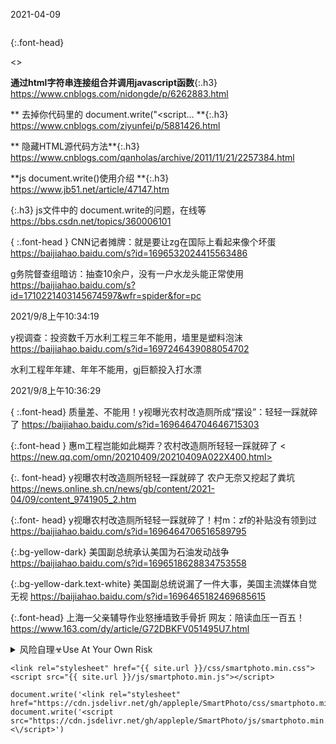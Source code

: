2021-04-09
```tip
```
{:.font-head}

<>

**通过html字符串连接组合并调用javascript函数**{:.h3}<br>
<https://www.cnblogs.com/nidongde/p/6262883.html>

**
去掉你代码里的 document.write("<script...
**{:.h3}<br>
<https://www.cnblogs.com/ziyunfei/p/5881426.html>

**
隐藏HTML源代码方法**{:.h3}<br>
<https://www.cnblogs.com/qanholas/archive/2011/11/21/2257384.html>

**js document.write()使用介绍
**{:.h3}<br>
<https://www.jb51.net/article/47147.htm>

{:.h3}
js文件中的 document.write的问题，在线等
<https://bbs.csdn.net/topics/360006101>

{
:.font-head
}
CNN记者摊牌：就是要让zg在国际上看起来像个坏蛋
<https://baijiahao.baidu.com/s?id=1696532024415563486>

g务院督查组暗访：抽查10余户，没有一户水龙头能正常使用
https://baijiahao.baidu.com/s?id=1710221403145674597&wfr=spider&for=pc

2021/9/8上午10:34:19

y视调查：投资数千万水利工程三年不能用，墙里是塑料泡沫
https://baijiahao.baidu.com/s?id=1697246439088054702

水利工程年年建、年年不能用，gj巨额投入打水漂

2021/9/8上午10:36:29

{
:.font-head}
质量差、不能用！y视曝光农村改造厕所成“摆设”：轻轻一踩就碎了
<https://baijiahao.baidu.com/s?id=1696464704646715303>

{:.font-head
}
惠m工程岂能如此糊弄？农村改造厕所轻轻一踩就碎了
<
https://new.qq.com/omn/20210409/20210409A022X400.html>

{:.
font-head}
y视曝农村改造厕所轻轻一踩就碎了 农户无奈又挖起了粪坑
[
https://news.online.sh.cn/news/gb/content/2021-04/09/content_9741905_2.htm
](
https://news.online.sh.cn/news/gb/content/2021-04/09/content_9741905_2.htm
)

{:.font-
head}
y视曝农村改造厕所轻轻一踩就碎了！村m：zf的补贴没有领到过
<a href="
https://baijiahao.baidu.com/s?id=1696464706516589795
">
https://baijiahao.baidu.com/s?id=1696464706516589795
</a>

{:.bg-yellow-dark}
美国副总统承认美国为石油发动战争
<https://baijiahao.baidu.com/s?id=1696518628834753558>

{:.bg-yellow-dark.text-white}
美国副总统说漏了一件大事，美国主流媒体自觉无视
<https://baijiahao.baidu.com/s?id=1696465182469685615>

{:.font-head}
上海一父亲辅导作业怒捶墙致手骨折 网友：陪读血压一百五！
<https://www.163.com/dy/article/G72DBKFV051495U7.html>

<details>
	<summary>风险自理☣Use At Your Own Risk</summary>

  {:.font-head}
  zg股市难道是即将沉没的泰坦尼克
  <http://finance.sina.com.cn/stock/stocktalk/20070512/13443586153.shtml>

</details>

<script type="text/javascript">

var ps1 = "https://slack-imgs.com/?url=";
var ru2 = "https://pbs.twimg.com/media/EySEWvyU8AIRssc?format=jpg&name=orig";

document.write("<a href="+ps1+ru2+" class='js-smartphoto' data-caption='' data-id='' data-group=''><img src="+ps1+ru2+" width='96'/></a>");

document.write("<a href='https://cn.bing.com/th?id=OHR.PhotographyEmperor_ZH-CN8188172143_UHD.jpg' class='js-smartphoto' data-caption='' data-id='' data-group=''><img src='https://cn.bing.com/th?id=OHR.PhotographyEmperor_ZH-CN8188172143_360x270.jpg' width='96'/></a>");

</script>

```note
<link rel="stylesheet" href="{{ site.url }}/css/smartphoto.min.css">
<script src="{{ site.url }}/js/smartphoto.min.js"></script>
```

```tip
document.write('<link rel="stylesheet" href="https://cdn.jsdelivr.net/gh/appleple/SmartPhoto/css/smartphoto.min.css">')
document.write('<script src="https://cdn.jsdelivr.net/gh/appleple/SmartPhoto/js/smartphoto.min.js"><\/script>')
```
